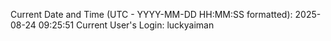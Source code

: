 Current Date and Time (UTC - YYYY-MM-DD HH:MM:SS formatted): 2025-08-24 09:25:51
Current User's Login: luckyaiman
